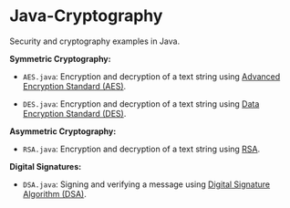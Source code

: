 # Java-Cryptography
Security and cryptography examples in Java.

**Symmetric Cryptography:**
- ```AES.java```:  Encryption and decryption of a text string using [Advanced Encryption Standard (AES)](https://en.wikipedia.org/wiki/Advanced_Encryption_Standard).

- ```DES.java```: Encryption and decryption of a text string using [Data Encryption Standard (DES)](https://en.wikipedia.org/wiki/Data_Encryption_Standard).

**Asymmetric Cryptography:**
- ```RSA.java```: Encryption and decryption of a text string using [RSA](https://en.wikipedia.org/wiki/RSA_(cryptosystem)).

**Digital Signatures:**
- ```DSA.java```: Signing and verifying a message using [Digital Signature Algorithm (DSA)](https://en.wikipedia.org/wiki/Digital_Signature_Algorithm).
